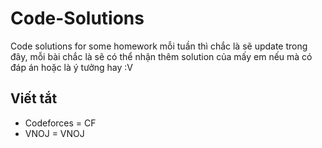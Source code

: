 # Code-Solutions
Code solutions for some homework
mỗi tuần thì chắc là sẽ update trong đây, mỗi bài chắc là sẽ có thể nhận thêm solution của mấy em nếu mà có đáp án hoặc là ý tưởng hay :V

## Viết tắt
+ Codeforces = CF
+ VNOJ = VNOJ
